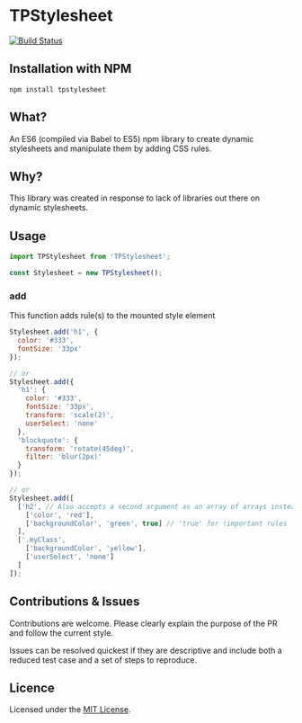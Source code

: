 # TPStylesheet
[![Build Status](https://travis-ci.org/Trip-Trax/TPStylesheet.svg)](https://travis-ci.org/Trip-Trax/TPStylesheet)

## Installation with NPM
    npm install tpstylesheet

## What?
An ES6 (compiled via Babel to ES5) npm library to create dynamic stylesheets and manipulate them by adding CSS rules.

## Why?
This library was created in response to lack of libraries out there on dynamic stylesheets.

## Usage
```javascript
import TPStylesheet from 'TPStylesheet';

const Stylesheet = new TPStylesheet();
```
### add
This function adds rule(s) to the mounted style element
```javascript
Stylesheet.add('h1', {
  color: '#333',
  fontSize: '33px'
});

// or
Stylesheet.add({
  'h1': {
    color: '#333',
    fontSize: '33px',
    transform: 'scale(2)',
    userSelect: 'none'
  },
  'blockquote': {
    transform: 'rotate(45deg)',
    filter: 'blur(2px)'
  }
});

// or
Stylesheet.add([
  ['h2', // Also accepts a second argument as an array of arrays instead
    ['color', 'red'],
    ['backgroundColor', 'green', true] // 'true' for !important rules
  ],
  ['.myClass',
    ['backgroundColor', 'yellow'],
    ['userSelect', 'none']
  ]
]);
```
## Contributions & Issues
Contributions are welcome. Please clearly explain the purpose of the PR and follow the current style.

Issues can be resolved quickest if they are descriptive and include both a reduced test case and a set of steps to reproduce.

## Licence
Licensed under the [MIT License](LICENSE).
